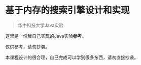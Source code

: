 # 基于内存的搜索引擎设计和实现

> 华中科技大学Java实验

这里是一份我自己实现的Java实验**参考**。

仅供参考，请勿抄袭。

本课程设计的很合理，自己完成可以学到很多东西，请勿直接抄袭。